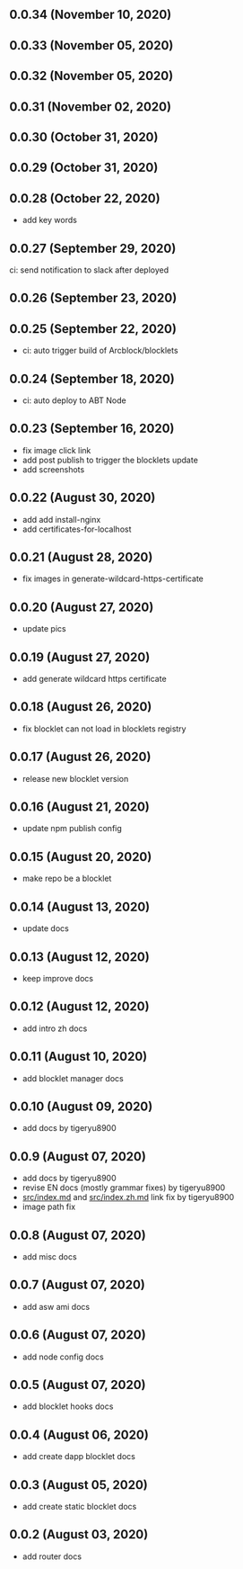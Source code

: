 ## 0.0.34 (November 10, 2020)

## 0.0.33 (November 05, 2020)



## 0.0.32 (November 05, 2020)



## 0.0.31 (November 02, 2020)



## 0.0.30 (October 31, 2020)



## 0.0.29 (October 31, 2020)



## 0.0.28 (October 22, 2020)

- add key words

## 0.0.27 (September 29, 2020)

ci: send notification to slack after deployed

## 0.0.26 (September 23, 2020)

## 0.0.25 (September 22, 2020)

- ci: auto trigger build of Arcblock/blocklets

## 0.0.24 (September 18, 2020)

- ci: auto deploy to ABT Node

## 0.0.23 (September 16, 2020)

- fix image click link
- add post publish to trigger the blocklets update
- add screenshots

## 0.0.22 (August 30, 2020)

- add add install-nginx
- add certificates-for-localhost

## 0.0.21 (August 28, 2020)

- fix images in generate-wildcard-https-certificate

## 0.0.20 (August 27, 2020)

- update pics

## 0.0.19 (August 27, 2020)

- add generate wildcard https certificate

## 0.0.18 (August 26, 2020)

- fix blocklet can not load in blocklets registry

## 0.0.17 (August 26, 2020)

- release new blocklet version

## 0.0.16 (August 21, 2020)

- update npm publish config

## 0.0.15 (August 20, 2020)

- make repo be a blocklet

## 0.0.14 (August 13, 2020)

- update docs

## 0.0.13 (August 12, 2020)

- keep improve docs

## 0.0.12 (August 12, 2020)

- add intro zh docs

## 0.0.11 (August 10, 2020)

- add blocklet manager docs

## 0.0.10 (August 09, 2020)

- add docs by tigeryu8900

## 0.0.9 (August 07, 2020)

- add docs by tigeryu8900
- revise EN docs (mostly grammar fixes) by tigeryu8900
- [src/index.md](./src/index.md) and [src/index.zh.md](./src/index.zh.md) link fix by tigeryu8900
- image path fix

## 0.0.8 (August 07, 2020)

- add misc docs

## 0.0.7 (August 07, 2020)

- add asw ami docs

## 0.0.6 (August 07, 2020)

- add node config docs

## 0.0.5 (August 07, 2020)

- add blocklet hooks docs

## 0.0.4 (August 06, 2020)

- add create dapp blocklet docs

## 0.0.3 (August 05, 2020)

- add create static blocklet docs

## 0.0.2 (August 03, 2020)

- add router docs

